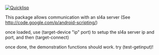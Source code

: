[![Quicklisp](http://quickdocs.org/badge/cl-sl4a.svg)](http://quickdocs.org/cl-sl4a/)

This package allows communication with an sl4a server
(See http://code.google.com/p/android-scripting/)

once loaded, use (target-device "ip" port) to setup the sl4a server ip and port, and then (target-connect)

once done, the demonstration functions should work.  try (test-getinput)!